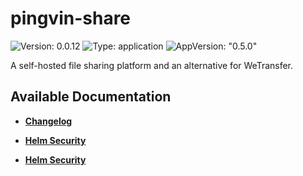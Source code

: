 # pingvin-share

![Version: 0.0.12](https://img.shields.io/badge/Version-0.0.12-informational?style=flat-square) ![Type: application](https://img.shields.io/badge/Type-application-informational?style=flat-square) ![AppVersion: "0.5.0"](https://img.shields.io/badge/AppVersion-"0.5.0"-informational?style=flat-square)

A self-hosted file sharing platform and an alternative for WeTransfer.

## Available Documentation

- [**Changelog**](CHANGELOG)

- [**Helm Security**](container-security)

- [**Helm Security**](helm-security)

